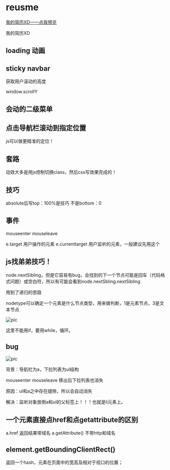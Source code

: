 # reusme
[我的简历XD——点我预览](http://isaacgao.cn/reusme//resume.html)

我的简历XD

## loading 动画

## sticky navbar

获取用户滚动的高度

window.scrollY

## 会动的二级菜单

## 点击导航栏滚动到指定位置

js可以做更精准的定位！

## 套路

动效大多是用js控制切换class，然后css写效果完成的！


## 技巧

absolute后写top：100%是技巧 不是bottom：0

## 事件

mouseenter
mouseleave

e.target 用户操作的元素
e.currenttarget 用户监听的元素，一般建议先用这个

## js找弟弟技巧！

node.nextSibling，但是它容易有bug，会找到的下一个节点可能是回车（代码格式问题）或空白符，所以有可能会看到node.nextSbling.nextSibling

用到了递归的思路

nodetype可以确定一个元素是什么节点类型，用来做判断，1是元素节点，3是文本节点

![pic](https://ws4.sinaimg.cn/large/006tNbRwgy1fwcipdsmhfj30t20d4gv1.jpg)

这里不能用if，要用while，循环。

## bug 

![pic](https://ws2.sinaimg.cn/large/006tNbRwgy1fwcjcesw2cj30hm0mqwkj.jpg)

背景：导航栏为a，下拉列表为ul结构

mouseenter mouseleave 移出后下拉列表也消失

原因：ul和a之中存在缝隙，所以会自动消失

解决：监听对象放倒a和ul的父标签上！！！也就是li元素上。

## 一个元素直接点href和点getattribute的区别
a.href 返回结果带域名
a.getAttribute() 不带http和域名

## element.getBoundingClientRect()

返回一个hash，元素在页面中的宽高及相对于视口的位置；
